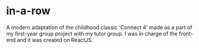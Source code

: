 # in-a-row
A modern adaptation of the childhood classic 'Connect 4' made as a part of my first-year group project with my tutor group. I was in charge of the front-end and it was created on ReactJS.
